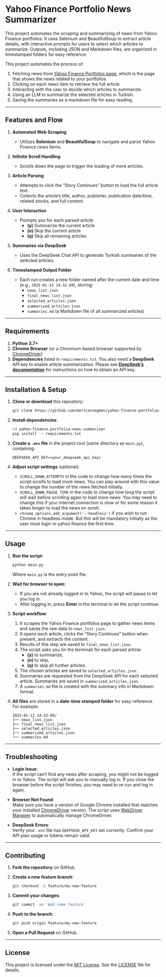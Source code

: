 # Yahoo Finance Portfolio News Summarizer

This project automates the scraping and summarizing of news from Yahoo Finance portfolios. It uses Selenium and BeautifulSoup to extract article details, with interactive prompts for users to select which articles to summarize. Outputs, including JSON and Markdown files, are organized in timestamped folders for easy reference.

This project automates the process of:

1. Fetching news from [Yahoo Finance Portfolios page](https://finance.yahoo.com/portfolios), which is the page that shows the news related to your portfolios.
2. Clicking on each news item to retrieve the full article.
3. Interacting with the user to decide which articles to summarize.
4. Using an LLM to summarize the selected articles in Turkish.
5. Saving the summaries as a markdown file for easy reading.

---

## Features and Flow

1. **Automated Web Scraping**  
   - Utilizes **Selenium** and **BeautifulSoup** to navigate and parse Yahoo Finance news items.

2. **Infinite Scroll Handling**  
   - Scrolls down the page to trigger the loading of more articles.

3. **Article Parsing**  
   - Attempts to click the “Story Continues” button to load the full article text.
   - Collects the article’s title, author, publisher, publication date/time, related stocks, and full content.

4. **User Interaction**  
   - Prompts you for each parsed article:
     - **(y)** Summarize the current article
     - **(n)** Skip the current article
     - **(q)** Skip all remaining articles

5. **Summaries via DeepSeek**  
   - Uses the DeepSeek Chat API to generate Turkish summaries of the selected articles.

6. **Timestamped Output Folder**  
   - Each run creates a new folder named after the current date and time (e.g., `2025-01-12 14.32.09`), storing:
     - `news_list.json`  
     - `final_news_list.json`  
     - `selected_articles.json`  
     - `summarized_articles.json`  
     - `summaries.md` (a Markdown file of all summarized articles)

---

## Requirements

1. **Python 3.7+**  
2. **Chrome Browser** (or a Chromium-based browser supported by [ChromeDriver](https://chromedriver.chromium.org/))
3. **Dependencies** listed in `requirements.txt`.
You also need a **DeepSeek** API key to enable article summarization. Please see **[DeepSeek’s documentation](https://api.deepseek.com)** for instructions on how to obtain an API key.

---

## Installation & Setup

1. **Clone or download** this repository:

   ```bash
   git clone https://github.com/mertcansegmen/yahoo-finance-portfolio-news-summarizer.git
   ```

2. **Install dependencies**:

   ```bash
   cd yahoo-finance-portfolio-news-summarizer
   pip install -r requirements.txt
   ```

3. **Create a `.env` file** in the project root (same directory as `main.py`), containing:

   ```plaintext
   DEEPSEEK_API_KEY=<your_deepseek_api_key>
   ```

4. **Adjust script settings** (optional):
   - `SCROLL_DOWN_ATTEMPTS` in the code to change how many times the script scrolls to load more news. You can play around with this value to change the number of the news fetched initially.
   - `SCROLL_DOWN_PAUSE_TIME` in the code to change how long the script will wait before scrolling again to load more news. You may need to change this if your internet connection is slow or for some reason it takes longer to load the news on scroll.
   - `chrome_options.add_argument('--headless')` if you wish to run Chrome in headless mode. But this will be mandatory initially as the user must login to yahoo finance the first time.

---

## Usage

1. **Run the script**:

   ```bash
   python main.py
   ```

   Where `main.py` is the entry point file.

2. **Wait for browser to open**:
   - If you are not already logged in to Yahoo, the script will pause to let you log in.
   - After logging in, press **Enter** in the terminal to let the script continue.

3. **Script workflow**:
   1. It scrapes the Yahoo Finance portfolios page to gather news items and saves the raw data to `news_list.json`.
   2. It opens each article, clicks the “Story Continues” button when present, and extracts the content.  
   3. Results of this step are saved to `final_news_list.json`.
   4. The script asks you (in the terminal) for each parsed article:
      - **(y)** to summarize,
      - **(n)** to skip,
      - **(q)** to skip all further articles.
   5. The chosen articles are saved to `selected_articles.json`.
   6. Summaries are requested from the DeepSeek API for each selected article. Summaries are saved in `summarized_articles.json`.
   7. A `summaries.md` file is created with the summary info in Markdown format.

4. **All files** are stored in a **date-time stamped folder** for easy reference. For example:  

   ```plaintext
   2025-01-12 14-32-09/
   ├── news_list.json
   ├── final_news_list.json
   ├── selected_articles.json
   ├── summarized_articles.json
   └── summaries.md
   ```

---

## Troubleshooting

- **Login Issue**:  
  If the script can’t find any news after scraping, you might not be logged in to Yahoo. The script will ask you to manually log in. If you close the browser before the script finishes, you may need to re-run and log in again.

- **Browser Not Found**:  
  Make sure you have a version of Google Chrome installed that matches your installed [ChromeDriver](https://chromedriver.chromium.org/) version. The script uses [WebDriver Manager](https://pypi.org/project/webdriver-manager/) to automatically manage ChromeDriver.

- **DeepSeek Errors**:  
  Verify your `.env` file has `DEEPSEEK_API_KEY` set correctly. Confirm your API plan usage or tokens remain valid.

---

## Contributing

1. **Fork the repository** on GitHub.
2. **Create a new feature branch**:

   ```bash
   git checkout -b feature/my-new-feature
   ```

3. **Commit your changes**:

   ```bash
   git commit -am 'Add some feature'
   ```

4. **Push to the branch**:

   ```bash
   git push origin feature/my-new-feature
   ```

5. **Open a Pull Request** on GitHub.

---

## License

This project is licensed under the [MIT License](https://opensource.org/licenses/MIT). See the [LICENSE](LICENSE) file for details.
